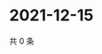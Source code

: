 # 2021-12-15

共 0 条

<!-- BEGIN WEIBO -->
<!-- 最后更新时间 Wed Dec 15 2021 14:17:00 GMT+0800 (China Standard Time) -->

<!-- END WEIBO -->
